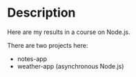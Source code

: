 # Description
Here are my results in a course on Node.js.

There are two projects here:
- notes-app
- weather-app (asynchronous Node.js)